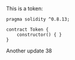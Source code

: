 This is a token: 

```
pragma solidity ^0.8.13;

contract Token {
    constructor() { }
}

```

Another update 38